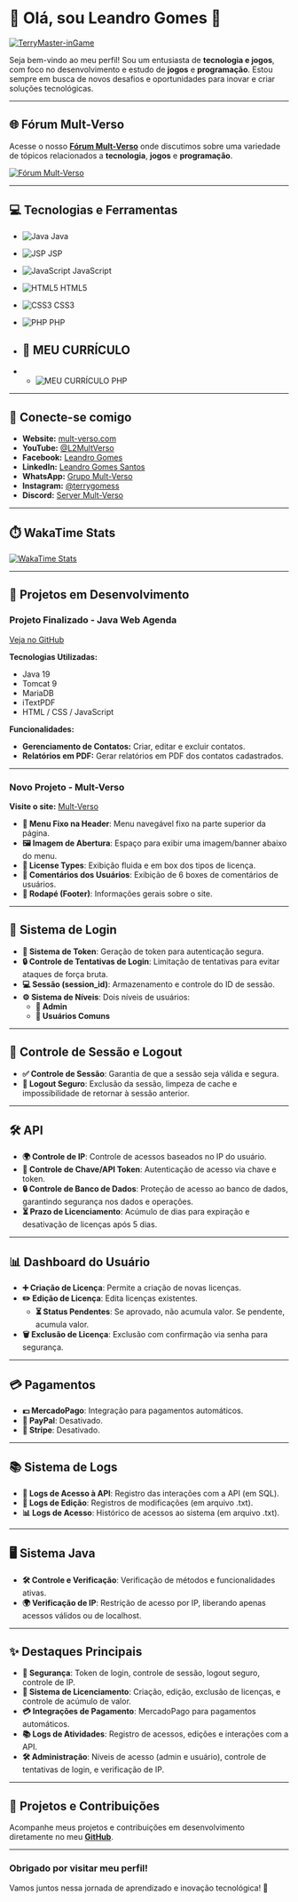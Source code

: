 # 👋 Olá, sou **Leandro Gomes** 👋

[![TerryMaster-inGame](https://media1.giphy.com/media/Y4dj3NVmgcUWCzSmoq/giphy.webp)](https://www.mult-verso.com/)

Seja bem-vindo ao meu perfil! Sou um entusiasta de **tecnologia e jogos**, com foco no desenvolvimento e estudo de **jogos** e **programação**. Estou sempre em busca de novos desafios e oportunidades para inovar e criar soluções tecnológicas.

---

## 🌐 **Fórum Mult-Verso**

Acesse o nosso [**Fórum Mult-Verso**](https://www.mult-verso.com/) onde discutimos sobre uma variedade de tópicos relacionados a **tecnologia**, **jogos** e **programação**.

[![Fórum Mult-Verso](https://img.shields.io/badge/Forum-Visit-2a9d8f?style=for-the-badge)](https://www.mult-verso.com/)

---

## 💻 **Tecnologias e Ferramentas**

- ![Java](https://img.shields.io/badge/Java-007396?style=for-the-badge&logo=java&logoColor=white) Java
- ![JSP](https://img.shields.io/badge/JSP-FFB913?style=for-the-badge&logo=jsp&logoColor=white) JSP
- ![JavaScript](https://img.shields.io/badge/JavaScript-FFAC33?style=for-the-badge&logo=javascript&logoColor=black) JavaScript
- ![HTML5](https://img.shields.io/badge/HTML5-E34F26?style=for-the-badge&logo=html5&logoColor=white) HTML5
- ![CSS3](https://img.shields.io/badge/CSS3-1572B6?style=for-the-badge&logo=css3&logoColor=white) CSS3
- ![PHP](https://img.shields.io/badge/PHP-777BB4?style=for-the-badge&logo=php&logoColor=white) PHP

- ## 🔗 **MEU CURRÍCULO**
- - ![MEU CURRÍCULO ]([https://img.shields.io/badge/PHP-777BB4?style=for-the-badge&logo=php&logoColor=white](https://leoterrymaster.github.io/emprego/)) PHP

---

## 🔗 **Conecte-se comigo**

- **Website:** [mult-verso.com](https://mult-verso.com)
- **YouTube:** [@L2MultVerso](https://www.youtube.com/@L2MultVerso)
- **Facebook:** [Leandro Gomes](https://www.facebook.com/profile.php?id=100094957390851)
- **LinkedIn:** [Leandro Gomes Santos](https://www.linkedin.com/in/leandro-gomes-santos-81694919b/)
- **WhatsApp:** [Grupo Mult-Verso](https://chat.whatsapp.com/J85Vz2Fi8stGoTWSLIMPdk)
- **Instagram:** [@terrygomess](https://www.instagram.com/terrygomess/)
- **Discord:** [Server Mult-Verso](https://discord.gg/EN8mJBcu)

---

## ⏱️ **WakaTime Stats**

[![WakaTime Stats](https://github-readme-stats.vercel.app/api/wakatime?username=TerryMaster)](https://github.com/LeoTerryMaster/github-readme-stats)

---

## 🚀 **Projetos em Desenvolvimento**

### **Projeto Finalizado - Java Web Agenda**
[Veja no GitHub](https://github.com/LeoTerryMaster/Java_Web_Agenda)

**Tecnologias Utilizadas:**
- Java 19
- Tomcat 9
- MariaDB
- iTextPDF
- HTML / CSS / JavaScript

**Funcionalidades:**
- **Gerenciamento de Contatos:** Criar, editar e excluir contatos.
- **Relatórios em PDF:** Gerar relatórios em PDF dos contatos cadastrados.

---

### **Novo Projeto - Mult-Verso**

**Visite o site:** [Mult-Verso](https://www.mult-verso.com)

- **🔗 Menu Fixo na Header**: Menu navegável fixo na parte superior da página.
- **🖼️ Imagem de Abertura**: Espaço para exibir uma imagem/banner abaixo do menu.
- **🔑 License Types**: Exibição fluida e em box dos tipos de licença.
- **💬 Comentários dos Usuários**: Exibição de 6 boxes de comentários de usuários.
- **📜 Rodapé (Footer)**: Informações gerais sobre o site.

---

## 🔐 **Sistema de Login**

- **🔑 Sistema de Token**: Geração de token para autenticação segura.
- **🔒 Controle de Tentativas de Login**: Limitação de tentativas para evitar ataques de força bruta.
- **💻 Sessão (session_id)**: Armazenamento e controle do ID de sessão.
- **⚙️ Sistema de Níveis**: Dois níveis de usuários:
  - **👑 Admin**
  - **👤 Usuários Comuns**

---

## 🔄 **Controle de Sessão e Logout**

- **✅ Controle de Sessão**: Garantia de que a sessão seja válida e segura.
- **🚪 Logout Seguro**: Exclusão da sessão, limpeza de cache e impossibilidade de retornar à sessão anterior.

---

## 🛠️ **API**

- **🌍 Controle de IP**: Controle de acessos baseados no IP do usuário.
- **🔑 Controle de Chave/API Token**: Autenticação de acesso via chave e token.
- **🔒 Controle de Banco de Dados**: Proteção de acesso ao banco de dados, garantindo segurança nos dados e operações.
- **⏳ Prazo de Licenciamento**: Acúmulo de dias para expiração e desativação de licenças após 5 dias.

---

## 📊 **Dashboard do Usuário**

- **➕ Criação de Licença**: Permite a criação de novas licenças.
- **✏️ Edição de Licença**: Edita licenças existentes.
  - **⏳ Status Pendentes**: Se aprovado, não acumula valor. Se pendente, acumula valor.
- **🗑️ Exclusão de Licença**: Exclusão com confirmação via senha para segurança.

---

## 💳 **Pagamentos**

- **💵 MercadoPago**: Integração para pagamentos automáticos.
- **🚫 PayPal**: Desativado.
- **🚫 Stripe**: Desativado.

---

## 📚 **Sistema de Logs**

- **📜 Logs de Acesso à API**: Registro das interações com a API (em SQL).
- **📝 Logs de Edição**: Registros de modificações (em arquivo .txt).
- **📊 Logs de Acesso**: Histórico de acessos ao sistema (em arquivo .txt).

---

## 🖥️ **Sistema Java**

- **🛠️ Controle e Verificação**: Verificação de métodos e funcionalidades ativas.
- **🌍 Verificação de IP**: Restrição de acesso por IP, liberando apenas acessos válidos ou de localhost.

---

## ✨ **Destaques Principais**

- **🔐 Segurança**: Token de login, controle de sessão, logout seguro, controle de IP.
- **💼 Sistema de Licenciamento**: Criação, edição, exclusão de licenças, e controle de acúmulo de valor.
- **💳 Integrações de Pagamento**: MercadoPago para pagamentos automáticos.
- **📚 Logs de Atividades**: Registro de acessos, edições e interações com a API.
- **🛠️ Administração**: Níveis de acesso (admin e usuário), controle de tentativas de login, e verificação de IP.

---

## 📂 **Projetos e Contribuições**

Acompanhe meus projetos e contribuições em desenvolvimento diretamente no meu [**GitHub**](https://github.com/LeoTerryMaster).

---

### **Obrigado por visitar meu perfil!**  
Vamos juntos nessa jornada de aprendizado e inovação tecnológica! 🚀
